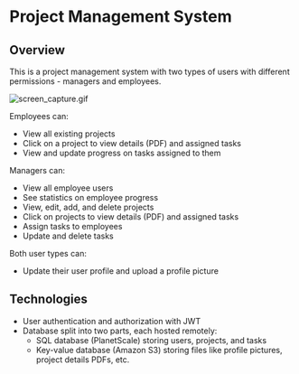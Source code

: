 # Project Management System

## Overview

This is a project management system with two types of users with different permissions - managers and employees.


![screen_capture.gif](screenshots/project-managment-overview.gif)


Employees can:

- View all existing projects 
- Click on a project to view details (PDF) and assigned tasks
- View and update progress on tasks assigned to them

Managers can: 

- View all employee users
- See statistics on employee progress
- View, edit, add, and delete projects
- Click on projects to view details (PDF) and assigned tasks
- Assign tasks to employees
- Update and delete tasks

Both user types can:

- Update their user profile and upload a profile picture

## Technologies

- User authentication and authorization with JWT
- Database split into two parts, each hosted remotely:
    - SQL database (PlanetScale) storing users, projects, and tasks
    - Key-value database (Amazon S3) storing files like profile pictures, project details PDFs, etc.

